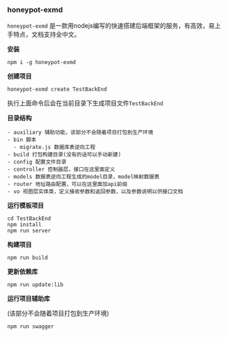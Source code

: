 ### honeypot-exmd

```honeypot-exmd``` 是一款用nodejs编写的快速搭建后端框架的服务，有高效，易上手特点，文档支持全中文。

**安装**

```
npm i -g honeypot-exmd
```

**创建项目**

```
honeypot-exmd create TestBackEnd
```

执行上面命令后会在当前目录下生成项目文件```TestBackEnd```

**目录结构**

```
- auxiliary 辅助功能，该部分不会随着项目打包到生产环境
- bin 脚本
  - migrate.js 数据库表逆向工程
- build 打包构建目录(没有的话可以手动新建)
- config 配置文件目录
- controller 控制器层，接口在这里面定义
- models 数据表逆向工程生成的model目录，model映射数据表
- router 地址路由配置，可以在这里面加api前缀
- vo 视图层实体类，定义接收参数和返回参数，以及参数说明以供接口文档
```

**运行模板项目**

```
cd TestBackEnd
npm install
npm run server
```

**构建项目**

```
npm run build
```

**更新依赖库**

```
npm run update:lib
```

**运行项目辅助库**

(该部分不会随着项目打包到生产环境)

```
npm run swagger
```